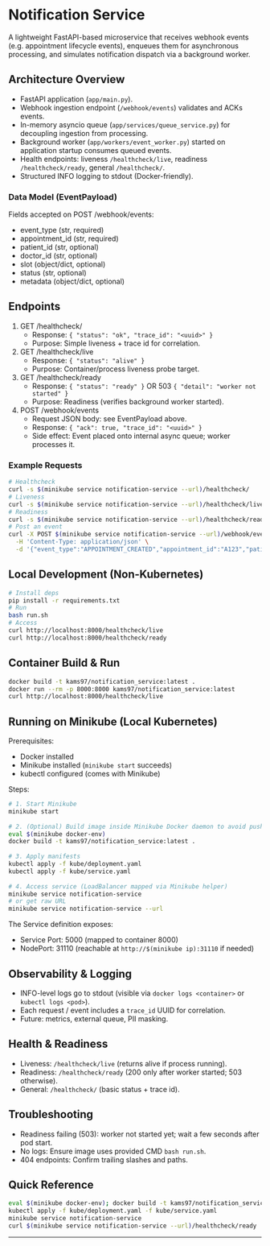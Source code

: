 # Notification Service  
  
A lightweight FastAPI-based microservice that receives webhook events (e.g. appointment lifecycle events), enqueues them for asynchronous processing, and simulates notification dispatch via a background worker.  
  
## Architecture Overview  
- FastAPI application (`app/main.py`).  
- Webhook ingestion endpoint (`/webhook/events`) validates and ACKs events.  
- In-memory asyncio queue (`app/services/queue_service.py`) for decoupling ingestion from processing.  
- Background worker (`app/workers/event_worker.py`) started on application startup consumes queued events.  
- Health endpoints: liveness `/healthcheck/live`, readiness `/healthcheck/ready`, general `/healthcheck/`.  
- Structured INFO logging to stdout (Docker-friendly).  
  
### Data Model (EventPayload)  
Fields accepted on POST /webhook/events:  
- event_type (str, required)  
- appointment_id (str, required)  
- patient_id (str, optional)  
- doctor_id (str, optional)  
- slot (object/dict, optional)  
- status (str, optional)  
- metadata (object/dict, optional)  
  
## Endpoints  
1. GET /healthcheck/  
   - Response: `{ "status": "ok", "trace_id": "<uuid>" }`  
   - Purpose: Simple liveness + trace id for correlation.  
2. GET /healthcheck/live  
   - Response: `{ "status": "alive" }`  
   - Purpose: Container/process liveness probe target.  
3. GET /healthcheck/ready  
   - Response: `{ "status": "ready" }` OR 503 `{ "detail": "worker not started" }`  
   - Purpose: Readiness (verifies background worker started).  
4. POST /webhook/events  
   - Request JSON body: see EventPayload above.  
   - Response: `{ "ack": true, "trace_id": "<uuid>" }`  
   - Side effect: Event placed onto internal async queue; worker processes it.  
  
### Example Requests
```bash
# Healthcheck
curl -s $(minikube service notification-service --url)/healthcheck/
# Liveness
curl -s $(minikube service notification-service --url)/healthcheck/live
# Readiness
curl -s $(minikube service notification-service --url)/healthcheck/ready
# Post an event
curl -X POST $(minikube service notification-service --url)/webhook/events \
  -H 'Content-Type: application/json' \
  -d '{"event_type":"APPOINTMENT_CREATED","appointment_id":"A123","patient_id":"P9","doctor_id":"D7","status":"created"}'
```  
  
## Local Development (Non-Kubernetes)  
```bash  
# Install deps  
pip install -r requirements.txt  
# Run  
bash run.sh  
# Access  
curl http://localhost:8000/healthcheck/live  
curl http://localhost:8000/healthcheck/ready  
```  
  
## Container Build & Run
```bash
docker build -t kams97/notification_service:latest .
docker run --rm -p 8000:8000 kams97/notification_service:latest
curl http://localhost:8000/healthcheck/live
```  
  
## Running on Minikube (Local Kubernetes)  
Prerequisites:  
- Docker installed  
- Minikube installed (`minikube start` succeeds)  
- kubectl configured (comes with Minikube)  
  
Steps:  
```bash  
# 1. Start Minikube  
minikube start  
  
# 2. (Optional) Build image inside Minikube Docker daemon to avoid pushing remotely  
eval $(minikube docker-env)  
docker build -t kams97/notification_service:latest .  
  
# 3. Apply manifests  
kubectl apply -f kube/deployment.yaml  
kubectl apply -f kube/service.yaml  
  
# 4. Access service (LoadBalancer mapped via Minikube helper)  
minikube service notification-service  
# or get raw URL  
minikube service notification-service --url  
```  
The Service definition exposes:  
- Service Port: 5000 (mapped to container 8000)  
- NodePort: 31110 (reachable at `http://$(minikube ip):31110` if needed)  
  
## Observability & Logging  
- INFO-level logs go to stdout (visible via `docker logs <container>` or `kubectl logs <pod>`).  
- Each request / event includes a `trace_id` UUID for correlation.  
- Future: metrics, external queue, PII masking.  
  
## Health & Readiness  
- Liveness: `/healthcheck/live` (returns alive if process running).  
- Readiness: `/healthcheck/ready` (200 only after worker started; 503 otherwise).  
- General: `/healthcheck/` (basic status + trace id).


## Troubleshooting  
- Readiness failing (503): worker not started yet; wait a few seconds after pod start.  
- No logs: Ensure image uses provided CMD `bash run.sh`.  
- 404 endpoints: Confirm trailing slashes and paths.  
  
## Quick Reference
```bash
eval $(minikube docker-env); docker build -t kams97/notification_service:latest .
kubectl apply -f kube/deployment.yaml -f kube/service.yaml
minikube service notification-service
curl $(minikube service notification-service --url)/healthcheck/ready
```

---
